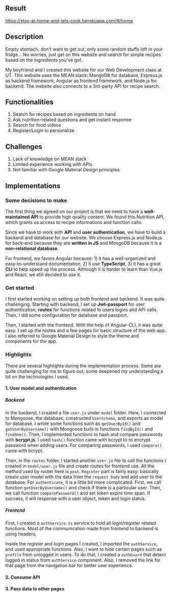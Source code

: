## Result
<https://stay-at-home-and-lets-cook.herokuapp.com/#/home>

## Description
Empty stomach, don't want to get out, only some random stuffs left in your fridge... No worries, just get on this website and search for simple recipes based on the ingredients you've got.

My boyfriend and I created this website for our Web Development class at UT. This website uses the MEAN stack: MongoDB for database, Express.js as backend framework, Angular as frontend framework, and Node.js for backend. The website also connects to a 3rd-party API for recipe search.

## Functionalities
1. Search for recipes based on ingredients on hand
2. Ask nutrition-related questions and get instant response
3. Search for food videos
4. Register/Login to personalize

## Challenges
1. Lack of knowledge on MEAN stack
2. Limited experience working with APIs
3. Not familiar with Google Material Design principles

## Implementations

### Some decisions to make
The first thing we agreed on our project is that we need to have a **well-maintained API** to provide high quality content. We found this Nutrition API, which grants us access to recipe informations and function calls.

Since we have to work with **API** and **user authentication**, we have to build a backend and database for our website. We choose Express.js and Node.js for back-end because they are **written in JS** and MongoDB because it is a **non-relational database**.

For frontend, we favors Angular because: 1) it has a well-organized and easy-to-understand documentation, 2) it use **TypeScript**, 3) it has a great **CLI** to help speed up the process. Although it is harder to learn than Vue.js and React, we still decided to use it.

### Get started
I first started working on setting up both frontend and backend. It was quite challenging. Starting with backend, I set up **Jwt-passport** for user authentication, **routes** for functions related to users logins and API calls. Then, I did some configuration for database and passport.

Then, I started with the frontend. With the help of Angular-CLI, it was quite easy. I set up the routes and a few pages for basic structure of the web app. I also referred to Google Material Design to style the theme and components for the app.

### Highlights
There are several highlights during the implementation process. Some are quite challenging for me to figure out; some deepened my understanding a lot on the technologies I used.

#### 1. User model and authentication
##### Backend
In the backend, I created a file `user.js` under `model` folder. Here, I connected to Mongoose, the database, constructed `UserSchema`, and exports as model for database. I wrote some functions such as `getUserById()` and `getUserByUsername()` with Mongoose built-in functions `findById()` and `findOne()`. Then, I implemented functions to hash and compare passwords with **bcrypt.js**. I used `hash()` function came with bcrypt to to encrypt password when adding users. For comparing passwords, I used `compare()` came with bcrypt.

Then, in the `routes` folder, I started another `user.js` file to call the functions I created in `model/user.js` file and create routes for frontend use. All the method used by router here is `post`. `Register` part is fairly easy: basically create user model with the data from the `request body` and add user to the database. For `authenticate`, it is a little bit more complicated. First, we call function `getUserByUsername()` and check if there is a particular user. Then, we call function `comparePassword()` and set token expire time span. If success, it will response with a user object, token and login status.

##### Frontend
First, I created a `authService.ts` service to hold all login/register related functions. Most of the communication made from frontend to backend is using headers.

Inside the register and login pages I created, I imported the `authService`, and used appropriate functions. Also, I want to hide certain pages such as `profile` from unlogged in users. To do that, I created a `authGuard` that detect logged in status from `authService` component. Also, I removed the link for that page from the navigation bar for better user experience.


#### 2. Consume API


#### 3. Pass data to other pages
